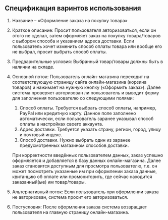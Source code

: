 ## Спецификация варинтов использования

1. Название – «Оформление заказа на покупку товара»

2. Краткое описание: Просит пользователя авторизоваться, если он этого не сделал, затем оформляет заказ на покупку товара/товаров с выбором способа и указанием адреса доставки. Если пользователь хочет изменить способ оплаты товара или вообще его не выбрал, просит выбрать способ оплаты. 
3. Предварительные условия: Выбранный товар/товары должны быть в наличии на складе.

4. Основной поток: Пользователь онлайн-магазина переходит на соответствующую страницу сайта онлайн-магазина (корзина товаров) и нажимает на нужную кнопку («Оформить заказ»). Далее система проверяет авторизован ли пользователь и выводит форму для заполнения пользователю со следующими полями: 
    1. Способ оплаты. Требуется выбрать способ оплаты, например, PayPal или кредитную карту. Данное поле заполнено автоматически, если пользователь заранее указывал способ оплаты в настройках своего аккаунта.
    2. Адрес доставки. Требуется указать страну, регион, город, улицу и почтовый индекс.
    3. Способ доставки. Нужно выбрать один из заранее предусмотренных магазином способов доставки.
   
   При корректности введённых пользователем данных, заказ успешно оформляется и добавляется в базу данных онлайн-магазина. Далее заказ становится доступным для просмотра пользователю, т.е. он может посмотреть указанные им при оформлении заказа данные, квитанцию об оплате или промониторить, где сейчас находится заказанный(ые) им товар/товары.

5. Альтернативный поток: Если пользователь при оформлении заказа не авторизован, система просит его авторизоваться.

6. Постусловия: После оформления заказа система возвращает пользователя на главную страницу онлайн-магазина.
